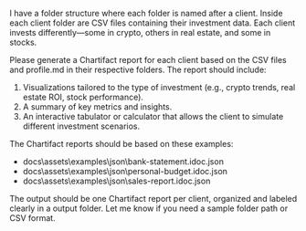 I have a folder structure where each folder is named after a client. Inside each client folder are CSV files containing their investment data. Each client invests differently—some in crypto, others in real estate, and some in stocks.

Please generate a Chartifact report for each client based on the CSV files and profile.md in their respective folders. The report should include:

1. Visualizations tailored to the type of investment (e.g., crypto trends, real estate ROI, stock performance).
2. A summary of key metrics and insights.
3. An interactive tabulator or calculator that allows the client to simulate different investment scenarios.

The Chartifact reports should be based on these examples:
- docs\assets\examples\json\bank-statement.idoc.json
- docs\assets\examples\json\personal-budget.idoc.json
- docs\assets\examples\json\sales-report.idoc.json

The output should be one Chartifact report per client, organized and labeled clearly in a output folder. Let me know if you need a sample folder path or CSV format.
